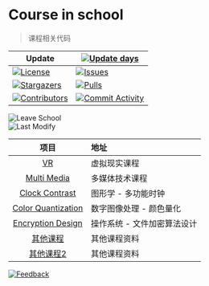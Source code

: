 # Course in school
> 课程相关代码

| Update | [![Update days][update-days:badge]][update-days] |
| ------ | ------------------------------------------------ |
|[![License][license:badge]](/LICENSE)|[![Issues][issues:badge]][issues]|
|[![Stargazers][stargazers:badge]][stargazers]|[![Pulls][pulls:badge]][pulls]|
|[![Contributors][contributors:badge]][contributors]|[![Commit Activity][commit-activity:badge]][commit-activity]|

![Leave School][leaving-date:badge]  
![Last Modify][last-modify:badge]

|项目|地址|
|:-:|:--|
|[VR](https://github.com/Ohto-Ai/virtual-reality-course)|虚拟现实课程|
|[Multi Media](https://github.com/Ohto-Ai/multi-media-course)|多媒体技术课程|
|[Clock Contrast](https://github.com/Ohto-Ai/clock-contrast)|图形学 - 多功能时钟|
|[Color Quantization](https://github.com/Ohto-Ai/color-quantization)|数字图像处理  - 颜色量化|
|[Encryption Design](https://github.com/Ohto-Ai/design-of-file-encryption-algorithm)|操作系统 - 文件加密算法设计|
|[其他课程](https://github.com/Ohto-Ai/school-course-archives)|其他课程资料|
|[其他课程2](https://github.com/Ohto-Ai/school-part-course)|其他课程资料|

[![Feedback][email:badge]][email]

[email:badge]: https://img.shields.io/badge/mail-ohtoai.choo@gmail.com-blue.svg?style=for-the-badge
[email]: mailto:ohtoai.choo@gmail.com?subject=Feedback&body=This%20is%20a%20test%20feedback.

[leaving-date:badge]: https://img.shields.io/badge/leave-448_days-green.svg?style=for-the-badge
[last-modify:badge]: https://img.shields.io/badge/last_modify-2022--09--14_10:39:26-orange.svg?style=for-the-badge

[update-days:badge]: https://github.com/Ohto-Ai/course-in-school/actions/workflows/update-days.yaml/badge.svg
[update-days]: https://github.com/Ohto-Ai/course-in-school/actions/workflows/update-days.yaml

[license:badge]: https://img.shields.io/github/license/Ohto-Ai/course-in-school?logo=github&style=for-the-badge

[issues:badge]: https://img.shields.io/github/issues/Ohto-Ai/course-in-school?logo=github&style=for-the-badge
[issues]: https://github.com/Ohto-Ai/course-in-school/issues

[stargazers:badge]: https://img.shields.io/github/stars/Ohto-Ai/course-in-school?logo=github&style=for-the-badge
[stargazers]: https://github.com/Ohto-Ai/course-in-school/stargazers

[pulls:badge]: https://img.shields.io/github/issues-pr/Ohto-Ai/course-in-school?logo=github&color=0088ff&style=for-the-badge
[pulls]: https://github.com/Ohto-Ai/course-in-school/pulls

[commit-activity:badge]: https://img.shields.io/github/commit-activity/m/Ohto-Ai/course-in-school?logo=github&style=for-the-badge
[commit-activity]: https://github.com/Ohto-Ai/course-in-school/pulse

[contributors:badge]: https://img.shields.io/github/contributors/Ohto-Ai/course-in-school?logo=github&style=for-the-badge
[contributors]: https://github.com/Ohto-Ai/course-in-school/contributors
